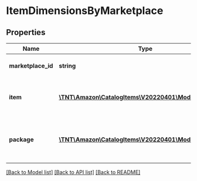 # ItemDimensionsByMarketplace

## Properties
Name | Type | Description | Notes
------------ | ------------- | ------------- | -------------
**marketplace_id** | **string** | Amazon marketplace identifier. | 
**item** | [**\TNT\Amazon\CatalogItems\V20220401\Model\Dimensions**](Dimensions.md) | Dimensions of an Amazon catalog item. | [optional] 
**package** | [**\TNT\Amazon\CatalogItems\V20220401\Model\Dimensions**](Dimensions.md) | Dimensions of an Amazon catalog item in its packaging. | [optional] 

[[Back to Model list]](../README.md#documentation-for-models) [[Back to API list]](../README.md#documentation-for-api-endpoints) [[Back to README]](../README.md)



